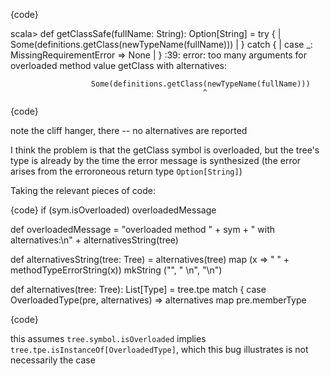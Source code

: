 {code}

scala> def getClassSafe(fullName: String): Option[String] = try {
     |                Some(definitions.getClass(newTypeName(fullName)))
     |              } catch {
     |                case _: MissingRequirementError => None
     |              }
<console>:39: error: too many arguments for overloaded method value getClass with alternatives:


                      Some(definitions.getClass(newTypeName(fullName)))
                                               ^
{code}


note the cliff hanger, there -- no alternatives are reported

I think the problem is that the getClass symbol is overloaded, but the tree's type is already <error> by the time the error message is synthesized (the error arises from the erroroneous return type `Option[String]`)

Taking the relevant pieces of code:

{code}
if (sym.isOverloaded) overloadedMessage

def overloadedMessage = "overloaded method " + sym + " with alternatives:\n" + alternativesString(tree)

def alternativesString(tree: Tree) =
  alternatives(tree) map (x => "  " + methodTypeErrorString(x)) mkString ("", " <and>\n", "\n")

def alternatives(tree: Tree): List[Type] = tree.tpe match {
  case OverloadedType(pre, alternatives)  => alternatives map pre.memberType

{code}

this assumes `tree.symbol.isOverloaded` implies `tree.tpe.isInstanceOf[OverloadedType]`, which this bug illustrates is not necessarily the case
